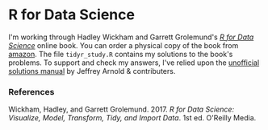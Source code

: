 # R for Data Science

I'm working through Hadley Wickham and Garrett Grolemund's [*R for Data Science*](https://r4ds.had.co.nz/) online book. You can order a physical copy of the book from [amazon](https://www.amazon.com/R-Data-Science-Hadley-Wickham/dp/1491910399/ref=as_li_ss_tl?ie=UTF8&qid=1469550189&sr=8-1&keywords=R+for+data+science&linkCode=sl1&tag=devtools-20&linkId=6fe0069f9605cf847ed96c191f4e84dd). The file `tidyr_study.R` contains my solutions to the book's problems. To support and check my answers, I've relied upon the [unofficial solutions manual](https://jrnold.github.io/r4ds-exercise-solutions/) by Jeffrey Arnold & contributers. 

### References

Wickham, Hadley, and Garrett Grolemund. 2017. *R for Data Science: Visualize, Model, Transform, Tidy, and Import Data*. 1st ed. O'Reilly Media.